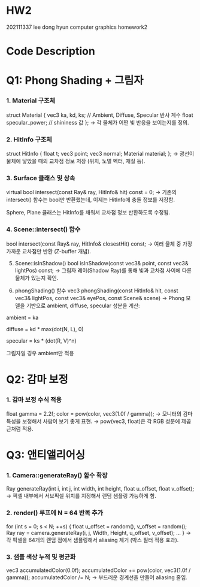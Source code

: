 # HW2
202111337 lee dong hyun computer graphics homework2

# Code Description
# Q1: Phong Shading + 그림자
### 1. Material 구조체
struct Material {
    vec3 ka, kd, ks; // Ambient, Diffuse, Specular 반사 계수
    float specular_power; // shininess 값
};
→ 각 물체가 어떤 빛 반응을 보이는지를 정의.

### 2. HitInfo 구조체
struct HitInfo {
    float t;
    vec3 point;
    vec3 normal;
    Material material;
};
→ 광선이 물체에 닿았을 때의 교차점 정보 저장 (위치, 노멀 벡터, 재질 등).

### 3. Surface 클래스 및 상속
virtual bool intersect(const Ray& ray, HitInfo& hit) const = 0;
→ 기존의 intersect() 함수는 bool만 반환했는데, 이제는 HitInfo에 충돌 정보를 저장함.

Sphere, Plane 클래스는 HitInfo를 채워서 교차점 정보 반환하도록 수정됨.

### 4. Scene::intersect() 함수
bool intersect(const Ray& ray, HitInfo& closestHit) const;
→ 여러 물체 중 가장 가까운 교차점만 반환 (Z-buffer 개념).

5. Scene::isInShadow()
bool isInShadow(const vec3& point, const vec3& lightPos) const;
→ 그림자 레이(Shadow Ray)를 통해 빛과 교차점 사이에 다른 물체가 있는지 확인.

6. phongShading() 함수
vec3 phongShading(const HitInfo& hit, const vec3& lightPos, const vec3& eyePos, const Scene& scene)
→ Phong 모델을 기반으로 ambient, diffuse, specular 성분을 계산:

ambient = ka

diffuse = kd * max(dot(N, L), 0)

specular = ks * (dot(R, V)^n)

그림자일 경우 ambient만 적용

# Q2: 감마 보정
### 1. 감마 보정 수식 적용
float gamma = 2.2f;
color = pow(color, vec3(1.0f / gamma));
→ 모니터의 감마 특성을 보정해서 사람이 보기 좋게 표현. → pow(vec3, float)은 각 RGB 성분에 제곱근처럼 적용.

# Q3: 앤티앨리어싱
### 1. Camera::generateRay() 함수 확장
Ray generateRay(int i, int j, int width, int height, float u_offset, float v_offset);
→ 픽셀 내부에서 서브픽셀 위치를 지정해서 랜덤 샘플링 가능하게 함.

### 2. render() 루프에 N = 64 반복 추가
for (int s = 0; s < N; ++s) {
    float u_offset = random(), v_offset = random();
    Ray ray = camera.generateRay(i, j, Width, Height, u_offset, v_offset);
    ...
}
→ 각 픽셀을 64개의 랜덤 점에서 샘플링해서 aliasing 제거 (박스 필터 적용 효과).

### 3. 샘플 색상 누적 및 평균화
vec3 accumulatedColor(0.0f);
accumulatedColor += pow(color, vec3(1.0f / gamma));
accumulatedColor /= N;
→ 부드러운 경계선을 만들어 aliasing 줄임.
